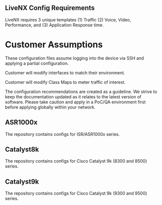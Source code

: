 ## LiveNX Config Requirements

LiveNX requires 3 unique templates (1) Traffic (2) Voice, Video, Performance, and (3) Application Response time.  

# Customer Assumptions

These configuration files assume logging into the device via SSH and applying a partial configuration.

Customer will modify interfaces to match their environment.

Customer will modify Class Maps to meter traffic of interest.

The configuration recommendations are created as a guideline.  We strive to keep the documentation updated as it relates to the latest version of software.   Please take caution and apply in a PoC/QA environment first before applying globally within your network.

## ASR1000x

The repository contains configs for ISR/ASR1000x series.

## Catalyst8k

The repository contains configs for Cisco Catalyst 9k (8300 and 8500) series.

## Catalyst9k

The repository contains configs for Cisco Catalyst 9k (9300 and 9500) series.
